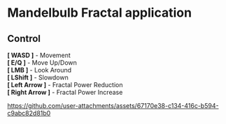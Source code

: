 Mandelbulb Fractal application
==============================================
Сontrol
-------
**[ WASD ]** - Movement  
**[ E/Q ]** - Move Up/Down  
**[ LMB ]** - Look Around  
**[ LShift ]** - Slowdown  
**[ Left Arrow ]** - Fractal Power Reduction  
**[ Right Arrow ]** - Fractal Power Increase

https://github.com/user-attachments/assets/67170e38-c134-416c-b594-c9abc82d81b0

